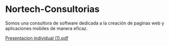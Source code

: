 # Nortech-Consultorias
Somos una consultora de software dedicada a la creación de paginas web y aplicaciones mobiles de manera eficaz.

[Presentacion individual (1).pdf](https://github.com/user-attachments/files/16502832/Presentacion.individual.1.pdf)
